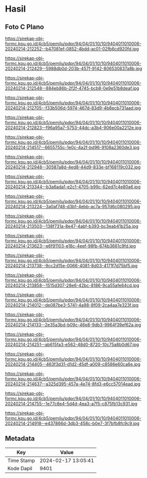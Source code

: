 # Hasil

## Foto C Plano

https://sirekap-obj-formc.kpu.go.id/4cb5/pemilu/pdpr/94/04/01/10/10/9404011010006-20240214-212252--b47081ef-0852-4bdd-ac01-02fb6cd920fd.jpg

https://sirekap-obj-formc.kpu.go.id/4cb5/pemilu/pdpr/94/04/01/10/10/9404011010006-20240214-212429--5988db0d-203b-457f-9142-806530837a8b.jpg

https://sirekap-obj-formc.kpu.go.id/4cb5/pemilu/pdpr/94/04/01/10/10/9404011010006-20240214-212548--884eb86b-2f2f-4745-bcb8-0e9e51b8deaf.jpg

https://sirekap-obj-formc.kpu.go.id/4cb5/pemilu/pdpr/94/04/01/10/10/9404011010006-20240214-212705--f33b506d-5974-467d-83d9-4b8ecb731aad.jpg

https://sirekap-obj-formc.kpu.go.id/4cb5/pemilu/pdpr/94/04/01/10/10/9404011010006-20240214-212823--f96a95a7-5753-44dc-a3b4-906e00a2212e.jpg

https://sirekap-obj-formc.kpu.go.id/4cb5/pemilu/pdpr/94/04/01/10/10/9404011010006-20240214-214517--6655755c-1e0c-4a2f-bd96-9108a2360de3.jpg

https://sirekap-obj-formc.kpu.go.id/4cb5/pemilu/pdpr/94/04/01/10/10/9404011010006-20240214-212948--30587a8d-4ed8-44d9-833e-bf168119c032.jpg

https://sirekap-obj-formc.kpu.go.id/4cb5/pemilu/pdpr/94/04/01/10/10/9404011010006-20240214-213344--b3a6ada1-e2c1-4705-b99c-62ed7c4e80a6.jpg

https://sirekap-obj-formc.kpu.go.id/4cb5/pemilu/pdpr/94/04/01/10/10/9404011010006-20240214-213224--3a0af748-d3b1-4ebb-ac7a-957d6c080295.jpg

https://sirekap-obj-formc.kpu.go.id/4cb5/pemilu/pdpr/94/04/01/10/10/9404011010006-20240214-213503--138f731a-8e47-4abf-b393-bc3eab41b25a.jpg

https://sirekap-obj-formc.kpu.go.id/4cb5/pemilu/pdpr/94/04/01/10/10/9404011010006-20240214-213623--e6f91103-e18c-4eef-98fb-674b3661c9fd.jpg

https://sirekap-obj-formc.kpu.go.id/4cb5/pemilu/pdpr/94/04/01/10/10/9404011010006-20240214-213738--9cc2d15e-0066-4081-8d03-4171f7d75bf5.jpg

https://sirekap-obj-formc.kpu.go.id/4cb5/pemilu/pdpr/94/04/01/10/10/9404011010006-20240214-213858--1515d307-28e6-42bc-8186-9ca55afe64cd.jpg

https://sirekap-obj-formc.kpu.go.id/4cb5/pemilu/pdpr/94/04/01/10/10/9404011010006-20240214-214012--de087be3-5741-4a98-8f09-2ca4aa7e323f.jpg

https://sirekap-obj-formc.kpu.go.id/4cb5/pemilu/pdpr/94/04/01/10/10/9404011010006-20240214-214133--2e35a3bd-b09c-46e8-9db3-9964f39ef62a.jpg

https://sirekap-obj-formc.kpu.go.id/4cb5/pemilu/pdpr/94/04/01/10/10/9404011010006-20240214-214251--ab615fa3-e562-48d0-8720-10c75a8b0d67.jpg

https://sirekap-obj-formc.kpu.go.id/4cb5/pemilu/pdpr/94/04/01/10/10/9404011010006-20240214-214405--463f3d31-d1d2-45df-a009-c8586e60ca6e.jpg

https://sirekap-obj-formc.kpu.go.id/4cb5/pemilu/pdpr/94/04/01/10/10/9404011010006-20240214-214637--a325d395-457a-4e74-8fd3-e6cc57014ead.jpg

https://sirekap-obj-formc.kpu.go.id/4cb5/pemilu/pdpr/94/04/01/10/10/9404011010006-20240214-214755--1e77c8e4-5d4d-4ea3-a7f5-c875fb13c931.jpg

https://sirekap-obj-formc.kpu.go.id/4cb5/pemilu/pdpr/94/04/01/10/10/9404011010006-20240214-214918--e437866d-3db3-458c-b0e7-3f7bfb8fc9c9.jpg


## Metadata

| Key        | Value               |
| ---------- | ------------------- |
| Time Stamp | 2024-02-17 13:05:41 |
| Kode Dapil | 9401                |



